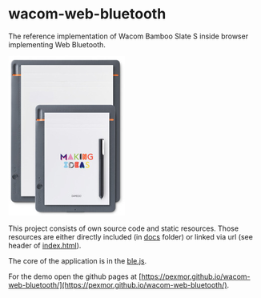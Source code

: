 # wacom-web-bluetooth

The reference implementation of Wacom Bamboo Slate S inside browser implementing Web Bluetooth.

![Bamboo Image](docs/bamboo.jpg)

This project consists of own source code and static resources. Those resources are either directly included (in [docs](docs) folder) or linked via url (see header of [index.html](index.html)).

The core of the application is in the [ble.js](ble.js).

For the demo open the github pages at [https://pexmor.github.io/wacom-web-bluetooth/](https://pexmor.github.io/wacom-web-bluetooth/).

